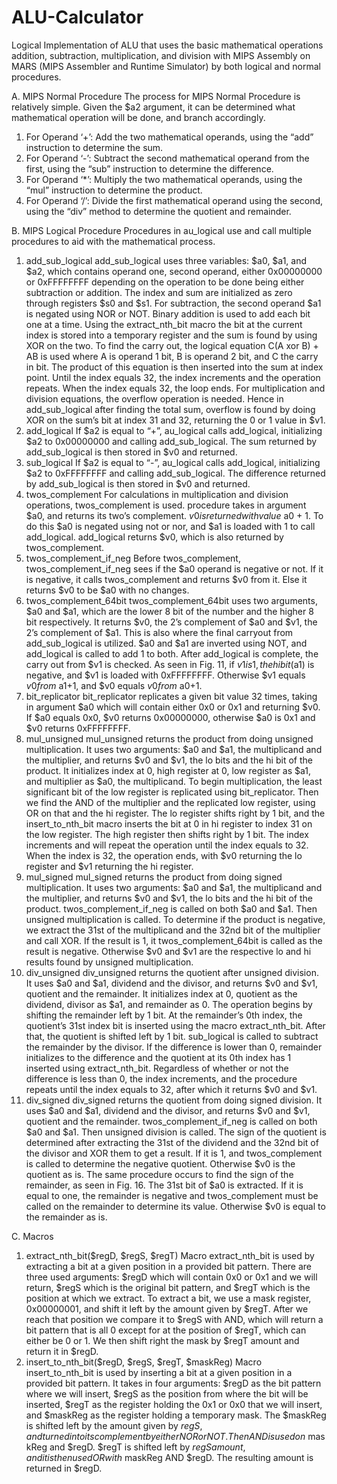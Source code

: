 # ALU-Calculator
Logical Implementation of ALU that uses the basic mathematical operations addition, subtraction, multiplication, and division with MIPS Assembly on MARS (MIPS Assembler and Runtime Simulator) by both logical and normal procedures.  

A.	MIPS Normal Procedure
The process for MIPS Normal Procedure is relatively simple. Given the $a2 argument, it can be determined what mathematical operation will be done, and branch accordingly.
1)	 For Operand ‘+’: 
Add the two mathematical operands, using the “add” instruction to determine the sum.
2)	For Operand ‘-’: 
Subtract the second mathematical operand from the first, using the “sub” instruction to determine the difference.
3)	For Operand ‘*’: 
Multiply the two mathematical operands, using the “mul” instruction to determine the product.
4)	For Operand ‘/’: 
Divide the first mathematical operand using the second, using the “div” method to determine the quotient and remainder.

B.	MIPS Logical Procedure
Procedures in au_logical use and call multiple procedures to aid with the mathematical process.
1)	add_sub_logical
add_sub_logical uses three variables: $a0, $a1, and $a2, which contains operand one, second operand, either 0x00000000 or 0xFFFFFFFF depending on the operation to be done being either subtraction or addition.
The index and sum are initialized as zero through registers $s0 and $s1.
For subtraction, the second operand $a1 is negated using NOR or NOT. Binary addition is used to add each bit one at a time. Using the extract_nth_bit macro the bit at the current index is stored into a temporary register and the sum is found by using XOR on the two. To find the carry out, the logical equation C(A xor B) + AB is used where A is operand 1 bit, B is operand 2 bit, and C the carry in bit. The product of this equation is then inserted into the sum at index point. Until the index equals 32, the index increments and the operation repeats. When the index equals 32, the loop ends.
For multiplication and division equations, the overflow operation is needed. Hence in add_sub_logical after finding the total sum, overflow is found by doing XOR on the sum’s bit at index 31 and 32, returning the 0 or 1 value in $v1. 
2)	add_logical 
If $a2 is equal to “+”, au_logical calls add_logical, initializing $a2 to 0x00000000 and calling add_sub_logical. The sum returned by add_sub_logical is then stored in $v0 and returned.
3)	sub_logical
If $a2 is equal to “-”, au_logical calls add_logical, initializing $a2 to 0xFFFFFFFF and calling add_sub_logical. The difference returned by add_sub_logical is then stored in $v0 and returned.
4)	twos_complement
For calculations in multiplication and division operations, twos_complement is used. procedure takes in argument $a0, and returns its two’s complement. $v0 is returned with value ~$a0 + 1. To do this $a0 is negated using not or nor, and $a1 is loaded with 1 to call add_logical. add_logical returns $v0, which is also returned by twos_complement.
5)	twos_complement_if_neg
Before twos_complement, twos_complement_if_neg sees if the $a0 operand is negative or not. If it is negative, it calls twos_complement and returns $v0 from it. Else it returns $v0 to be $a0 with no changes.
6)	twos_complement_64bit
twos_complement_64bit uses two arguments, $a0 and $a1, which are the lower 8 bit of the number and the higher 8 bit respectively. It returns $v0, the 2’s complement of $a0 and $v1, the 2’s complement of $a1. This is also where the final carryout from add_sub_logical is utilized.
$a0 and $a1 are inverted using NOT, and add_logical is called to add 1 to both. After add_logical is complete, the carry out from $v1 is checked. As seen in Fig. 11, if $v1 is 1, the hi bit ($a1) is negative, and $v1 is loaded with 0xFFFFFFFF. Otherwise $v1 equals $v0 from ~$a1+1, and $v0 equals $v0 from ~$a0+1.
7)	bit_replicator
bit_replicator replicates a given bit value 32 times, taking in argument $a0 which will contain either 0x0 or 0x1 and returning $v0. If $a0 equals 0x0, $v0 returns 0x00000000, otherwise $a0 is 0x1 and $v0 returns 0xFFFFFFFF.
8)	mul_unsigned
mul_unsigned returns the product from doing unsigned multiplication. It uses two arguments: $a0 and $a1, the multiplicand and the multiplier, and returns $v0 and $v1, the lo bits and the hi bit of the product. It initializes index at 0, high register at 0, low register as $a1, and multiplier as $a0, the multiplicand.
To begin multiplication, the least significant bit of the low register is replicated using bit_replicator. Then we find the AND of the multiplier and the replicated low register, using OR on that and the hi register. The lo register shifts right by 1 bit, and the insert_to_nth_bit macro inserts the bit at 0 in hi register to index 31 on the low register. The high register then shifts right by 1 bit. The index increments and will repeat the operation until the index equals to 32.
When the index is 32, the operation ends, with $v0 returning the lo register and $v1 returning the hi register.
9)	mul_signed
mul_signed returns the product from doing signed multiplication. It uses two arguments: $a0 and $a1, the multiplicand and the multiplier, and returns $v0 and $v1, the lo bits and the hi bit of the product. 
twos_complement_if_neg is called on both $a0 and $a1. Then unsigned multiplication is called. To determine if the product is negative, we extract the 31st of the multiplicand and the 32nd bit of the multiplier and call XOR. If the result is 1, it twos_complement_64bit is called as the result is negative. Otherwise $v0 and $v1 are the respective lo and hi results found by unsigned multiplication.
10)	div_unsigned
div_unsigned returns the quotient after unsigned division. It uses $a0 and $a1, dividend and the divisor, and returns $v0 and $v1, quotient and the remainder. It initializes index at 0, quotient as the dividend, divisor as $a1, and remainder as 0.
The operation begins by shifting the remainder left by 1 bit. At the remainder’s 0th index, the quotient’s 31st index bit is inserted using the macro extract_nth_bit. After that, the quotient is shifted left by 1 bit. sub_logical is called to subtract the remainder by the divisor. If the difference is lower than 0, remainder initializes to the difference and the quotient at its 0th index has 1 inserted using extract_nth_bit. Regardless of whether or not the difference is less than 0, the index increments, and the procedure repeats until the index equals to 32, after which it returns $v0 and $v1.
11)	div_signed
div_signed returns the quotient from doing signed division. It uses $a0 and $a1, dividend and the divisor, and returns $v0 and $v1, quotient and the remainder. 
twos_complement_if_neg is called on both $a0 and $a1. Then unsigned division is called. The sign of the quotient is determined after extracting the 31st of the dividend and the 32nd bit of the divisor and XOR them to get a result. If it is 1, and twos_complement is called to determine the negative quotient. Otherwise $v0 is the quotient as is.
The same procedure occurs to find the sign of the remainder, as seen in Fig. 16. The 31st bit of $a0 is extracted. If it is equal to one, the remainder is negative and twos_complement must be called on the remainder to determine its value. Otherwise $v0 is equal to the remainder as is.

C.	Macros
1)	extract_nth_bit($regD, $regS, $regT)
Macro extract_nth_bit is used by extracting a bit at a given position in a provided bit pattern. There are three used arguments: $regD which will contain 0x0 or 0x1 and we will return, $regS which is the original bit pattern, and $regT which is the position at which we extract.
To extract a bit, we use a mask register, 0x00000001, and shift it left by the amount given by $regT. After we reach that position we compare it to $regS with AND, which will return a bit pattern that is all 0 except for at the position of $regT, which can either be 0 or 1. We then shift right the mask by $regT amount and return it in $regD.
2)	insert_to_nth_bit($regD, $regS, $regT, $maskReg)
Macro insert_to_nth_bit is used by inserting a bit at a given position in a provided bit pattern. It takes in four arguments: $regD as the bit pattern where we will insert, $regS as the position from where the bit will be inserted, $regT as the register holding the 0x1 or 0x0 that we will insert, and $maskReg as the register holding a temporary mask.
The $maskReg is shifted left by the amount given by $regS, and turned into its complement by either NOR or NOT. Then AND is used on ~$maskReg and $regD. $regT is shifted left by $regS amount, and it is then used OR with ~$maskReg AND $regD. The resulting amount is returned in $regD.
